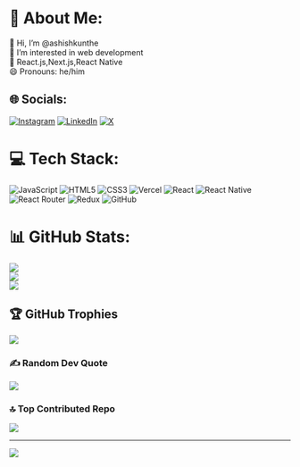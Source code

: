 # 💫 About Me:
👋 Hi, I’m @ashishkunthe<br>👀 I’m interested in web development<br>🧾 React.js,Next.js,React Native<br>😄 Pronouns: he/him


## 🌐 Socials:
[![Instagram](https://img.shields.io/badge/Instagram-%23E4405F.svg?logo=Instagram&logoColor=white)](https://instagram.com/ashish_kunthe20) [![LinkedIn](https://img.shields.io/badge/LinkedIn-%230077B5.svg?logo=linkedin&logoColor=white)](https://linkedin.com/in/https://www.linkedin.com/in/ashish-kunthe-030b04225/) [![X](https://img.shields.io/badge/X-black.svg?logo=X&logoColor=white)](https://x.com/https://x.com/ashish88390) 

# 💻 Tech Stack:
![JavaScript](https://img.shields.io/badge/javascript-%23323330.svg?style=flat&logo=javascript&logoColor=%23F7DF1E) ![HTML5](https://img.shields.io/badge/html5-%23E34F26.svg?style=flat&logo=html5&logoColor=white) ![CSS3](https://img.shields.io/badge/css3-%231572B6.svg?style=flat&logo=css3&logoColor=white) ![Vercel](https://img.shields.io/badge/vercel-%23000000.svg?style=flat&logo=vercel&logoColor=white) ![React](https://img.shields.io/badge/react-%2320232a.svg?style=flat&logo=react&logoColor=%2361DAFB) ![React Native](https://img.shields.io/badge/react_native-%2320232a.svg?style=flat&logo=react&logoColor=%2361DAFB) ![React Router](https://img.shields.io/badge/React_Router-CA4245?style=flat&logo=react-router&logoColor=white) ![Redux](https://img.shields.io/badge/redux-%23593d88.svg?style=flat&logo=redux&logoColor=white) ![GitHub](https://img.shields.io/badge/github-%23121011.svg?style=flat&logo=github&logoColor=white)
# 📊 GitHub Stats:
![](https://github-readme-stats.vercel.app/api?username=ashishkunthe&theme=gruvbox&hide_border=false&include_all_commits=true&count_private=true)<br/>
![](https://github-readme-streak-stats.herokuapp.com/?user=ashishkunthe&theme=gruvbox&hide_border=false)<br/>
![](https://github-readme-stats.vercel.app/api/top-langs/?username=ashishkunthe&theme=gruvbox&hide_border=false&include_all_commits=true&count_private=true&layout=compact)

## 🏆 GitHub Trophies
![](https://github-profile-trophy.vercel.app/?username=ashishkunthe&theme=radical&no-frame=false&no-bg=true&margin-w=4)

### ✍️ Random Dev Quote
![](https://quotes-github-readme.vercel.app/api?type=horizontal&theme=radical)

### 🔝 Top Contributed Repo
![](https://github-contributor-stats.vercel.app/api?username=ashishkunthe&limit=5&theme=dark&combine_all_yearly_contributions=true)

---
[![](https://visitcount.itsvg.in/api?id=ashishkunthe&icon=0&color=0)](https://visitcount.itsvg.in)

<!-- Proudly created with GPRM ( https://gprm.itsvg.in ) -->
